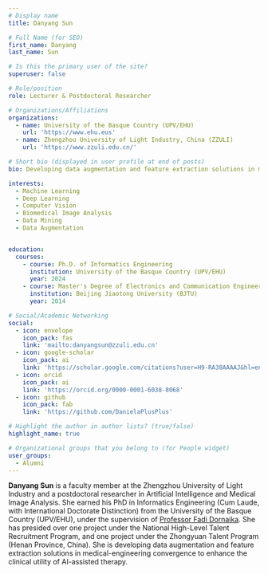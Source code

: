 ```yaml
---
# Display name
title: Danyang Sun

# Full Name (for SEO)
first_name: Danyang
last_name: Sun

# Is this the primary user of the site?
superuser: false

# Role/position
role: Lecturer & Postdoctoral Researcher

# Organizations/Affiliations
organizations:
  - name: University of the Basque Country (UPV/EHU)
    url: 'https://www.ehu.eus'
  - name: Zhengzhou University of Light Industry, China (ZZULI)
    url: 'https://www.zzuli.edu.cn/'  

# Short bio (displayed in user profile at end of posts)
bio: Developing data augmentation and feature extraction solutions in medical-engineering convergence to enhance the clinical utility of AI-assisted therapy.

interests:
  - Machine Learning
  - Deep Learning
  - Computer Vision
  - Biomedical Image Analysis
  - Data Mining
  - Data Augmentation


education:
  courses:
    - course: Ph.D. of Informatics Engineering
      institution: University of the Basque Country (UPV/EHU)
      year: 2024
    - course: Master's Degree of Electronics and Communication Engineering
      institution: Beijing Jiaotong University (BJTU)
      year: 2014

# Social/Academic Networking
social:
  - icon: envelope
    icon_pack: fas
    link: 'mailto:danyangsun@zzuli.edu.cn'
  - icon: google-scholar
    icon_pack: ai
    link: 'https://scholar.google.com/citations?user=H9-RA38AAAAJ&hl=en&oi=ao'
  - icon: orcid
    icon_pack: ai
    link: 'https://orcid.org/0000-0001-6038-8068'
  - icon: github
    icon_pack: fab
    link: 'https://github.com/DanielaPlusPlus'

# Highlight the author in author lists? (true/false)
highlight_name: true

# Organizational groups that you belong to (for People widget)
user_groups:
  - Alumni
---
```


**Danyang Sun** is a faculty member at the Zhengzhou University of Light Industry and a postdoctoral researcher in Artificial Intelligence and Medical Image Analysis. She earned his PhD in Informatics Engineering (Cum Laude, with International Doctorate Distinction) from the University of the Basque Country (UPV/EHU), under the supervision of [Professor Fadi Dornaika](https://cvpd.github.io/author/fadi-dornaika/). She has presided over one project under the National High-Level Talent Recruitment Program, and one project under the Zhongyuan Talent Program (Henan Province, China). She is developing data augmentation and feature extraction solutions in medical-engineering convergence to enhance the clinical utility of AI-assisted therapy.


